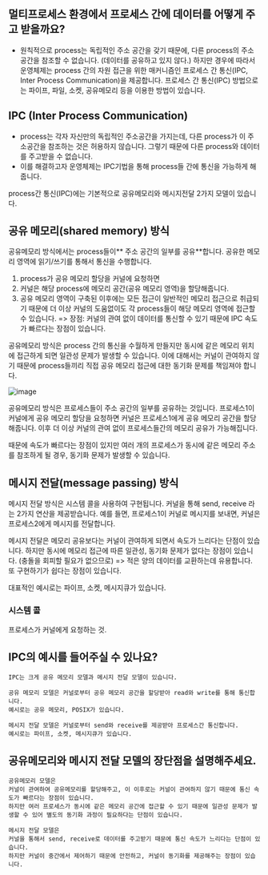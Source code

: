 ## 멀티프로세스 환경에서 프로세스 간에 데이터를 어떻게 주고 받을까요?

- 원칙적으로 process는 독립적인 주소 공간을 갖기 때문에, 다른 process의 주소 공간을 참조할 수 없습니다. (데이터를 공유하고 있지 않다.)
하지만 경우에 따라서 운영체제는 process 간의 자원 접근을 위한 매커니즘인 프로세스 간 통신(IPC, Inter Process Communication)을 제공합니다.
프로세스 간 통신(IPC) 방법으로는 파이프, 파일, 소켓, 공유메모리 등을 이용한 방법이 있습니다.


## IPC (Inter Process Communication)

- process는 각자 자신만의 독립적인 주소공간을 가지는데, 다른 process가 이 주소공간을 참조하는 것은 허용하지 않습니다.
그렇기 때문에 다른 process와 데이터를 주고받을 수 없습니다.
- 이를 해결하고자 운영체제는 IPC기법을 통해 process들 간에 통신을 가능하게 해줍니다.

process간 통신(IPC)에는 기본적으로 공유메모리와 메시지전달 2가지 모델이 있습니다.



## 공유 메모리(shared memory) 방식
공유메모리 방식에서는 process들이** 주소 공간의 일부를 공유**합니다. 공유한 메모리 영역에 읽기/쓰기를 통해서 통신을 수행합니다. 
1. process가 공유 메모리 할당을 커널에 요청하면
2. 커널은 해당 process에 메모리 공간(공유 메모리 영역)을 할당해줍니다.
3. 공유 메모리 영역이 구축된 이후에는 모든 접근이 일반적인 메모리 접근으로 취급되기 때문에 더 이상 커널의 도움없이도 각 process들이 해당 메모리 영역에 접근할 수 있습니다.
=> 장점: 커널의 관여 없이 데이터를 통신할 수 있기 때문에 IPC 속도가 빠르다는 장점이 있습니다.

공유메모리 방식은 process 간의 통신을 수월하게 만들지만 동시에 같은 메모리 위치에 접근하게 되면 일관성 문제가 발생할 수 있습니다.
이에 대해서는 커널이 관여하지 않기 때문에 process들끼리 직접 공유 메모리 접근에 대한 동기화 문제를 책임져야 합니다.

![image](https://github.com/acrnm148/CS_STUDY/assets/67724306/2ebd6996-cc7a-4439-95f2-64727c49f748)

공유메모리 방식은 프로세스들이 주소 공간의 일부를 공유하는 것입니다.
프로세스1이 커널에게 공유 메모리 할당을 요청하면
커널은 프로세스1에게 공유 메모리 공간을 할당해줍니다.
이후 더 이상 커널의 관여 없이 프로세스들간의 메모리 공유가 가능해집니다.

때문에 속도가 빠르다는 장점이 있지만
여러 개의 프로세스가 동시에 같은 메모리 주소를 참조하게 될 경우, 동기화 문제가 발생할 수 있습니다.


## 메시지 전달(message passing) 방식

메시지 전달 방식은 시스템 콜을 사용하여 구현됩니다.
커널을 통해 send, receive 라는 2가지 연산을 제공받습니다.
예를 들면, 프로세스1이 커널로 메시지를 보내면, 커널은 프로세스2에게 메시지를 전달합니다.

메시지 전달은 메모리 공유보다는 커널이 관여하게 되면서 속도가 느리다는 단점이 있습니다.
하지만 동시에 메모리 접근에 따른 일관성, 동기화 문제가 없다는 장점이 있습니다. (충돌을 회피할 필요가 없으므로) => 적은 양의 데이터를 교환하는데 유용합니다.
또 구현하기가 쉽다는 장점이 있습니다.

대표적인 예시로는 파이프, 소켓, 메시지큐가 있습니다.

### 시스템 콜
프로세스가 커널에게 요청하는 것.


## IPC의 예시를 들어주실 수 있나요?
``` 
IPC는 크게 공유 메모리 모델과 메시지 전달 모델이 있습니다.

공유 메모리 모델은 커널로부터 공유 메모리 공간을 할당받아 read와 write를 통해 통신합니다.
예시로는 공유 메모리, POSIX가 있습니다.

메시지 전달 모델은 커널로부터 send와 receive를 제공받아 프로세스간 통신합니다.
예시로는 파이프, 소켓, 메시지큐가 있습니다.
```

## 공유메모리와 메시지 전달 모델의 장단점을 설명해주세요.
```
공유메모리 모델은
커널이 관여하여 공유메모리를 할당해주고, 이 이후로는 커널이 관여하지 않기 때문에 통신 속도가 빠르다는 장점이 있습니다.
하지만 여러 프로세스가 동시에 같은 메모리 공간에 접근할 수 있기 때문에 일관성 문제가 발생할 수 있어 별도의 동기화 과정이 필요하다는 단점이 있습니다. 

메시지 전달 모델은
커널을 통해서 send, receive로 데이터를 주고받기 때문에 통신 속도가 느리다는 단점이 있습니다.
하지만 커널이 중간에서 제어하기 때문에 안전하고, 커널이 동기화를 제공해주는 장점이 있습니다.
```

